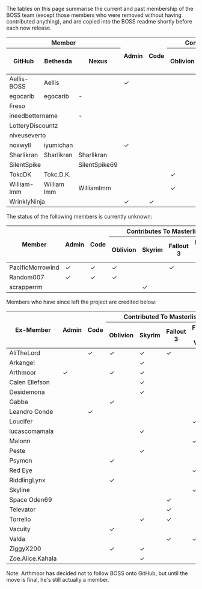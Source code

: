 The tables on this page summarise the current and past membership of the BOSS team (except those members who were removed without having contributed anything), and are copied into the BOSS readme shortly before each new release.

<table>
    <thead>
        <tr><th colspan="3">Member<th rowspan="2">Admin<th rowspan="2">Code<th colspan="4">Contributes To Masterlist
        <tr><th>GitHub<th>Bethesda<th>Nexus<th>Oblivion<th>Skyrim<th>Fallout 3<th>Fallout: New Vegas
    <tbody class="teamTableBody">
        <tr><td>Aellis-BOSS<td colspan="2">Aellis<td>&#x2713;<td><td><td>&#x2713;<td><td>
        <tr><td>egocarib<td>egocarib<td>-<td><td><td><td>&#x2713;<td><td>
        <tr><td colspan="3">Freso<td><td><td><td>&#x2713;<td><td>
        <tr><td colspan="2">ineedbettername<td>-<td><td><td><td>&#x2713;<td><td>
        <tr><td colspan="3">LotteryDiscountz<td><td><td><td>&#x2713;<td><td>
        <tr><td colspan="3">niveuseverto<td><td><td><td><td><td>&#x2713;
        <tr><td>noxwyll<td colspan="2">iyumichan<td>&#x2713;<td><td><td><td><td>&#x2713;
        <tr><td>Sharlikran<td>Sharlikran<td>Sharlikran<td><td><td><td>&#x2713;<td><td>
        <tr><td colspan="2">SilentSpike<td>SilentSpike69<td><td><td><td>&#x2713;<td><td>
        <tr><td>TokcDK<td colspan="2">Tokc.D.K.<td><td><td>&#x2713;<td>&#x2713;<td><td>
        <tr><td>William-Imm<td>William Imm<td>WilliamImm<td><td><td>&#x2713;<td>&#x2713;<td><td>
        <tr><td colspan="3">WrinklyNinja<td>&#x2713;<td>&#x2713;<td><td><td><td>
</table>

The status of the following members is currently unknown:

<table>
    <thead>
        <tr><th rowspan="2">Member<th rowspan="2">Admin<th rowspan="2">Code<th colspan="4">Contributes To Masterlist
        <tr><th>Oblivion<th>Skyrim<th>Fallout 3<th>Fallout: New Vegas
    <tbody class="teamTableBody">
        <tr class="inactive"><td>PacificMorrowind<td>&#x2713;<td>&#x2713;<td>&#x2713;<td><td>&#x2713;<td>
        <tr class="inactive"><td>Random007<td>&#x2713;<td>&#x2713;<td>&#x2713;<td><td><td>
        <tr><td>scrapperrm<td><td><td><td>&#x2713;<td><td>
</table>

Members who have since left the project are credited below:

<table>
    <thead><tr><th rowspan="2">Ex-Member<th rowspan="2">Admin<th rowspan="2">Code<th colspan="5">Contributed To Masterlist
        <tr><th>Oblivion<th>Skyrim<th>Fallout 3<th>Fallout: New Vegas
    <tbody class="teamTableBody">
        <tr><td>AliTheLord<td><td>&#x2713;<td>&#x2713;<td>&#x2713;<td>&#x2713;<td>
        <tr><td>Arkangel<td><td><td><td>&#x2713;<td><td>
        <tr><td>Arthmoor<td>&#x2713;<td><td>&#x2713;<td>&#x2713;<td><td>
        <tr><td>Calen Ellefson<td><td><td><td>&#x2713;<td><td>
        <tr><td>Desidemona<td><td><td><td>&#x2713;<td><td>
        <tr><td>Gabba<td><td><td>&#x2713;<td><td><td>
        <tr><td>Leandro Conde<td><td>&#x2713;<td><td><td><td>
        <tr><td>Loucifer<td><td><td><td><td><td>&#x2713;
        <tr><td>lucascomamala<td><td><td><td>&#x2713;<td><td>
        <tr><td>Malonn<td><td><td><td><td><td>&#x2713;
        <tr><td>Peste<td><td><td><td>&#x2713;<td><td>
        <tr><td>Psymon<td><td><td>&#x2713;<td><td><td>
        <tr><td>Red Eye<td><td><td><td><td><td>&#x2713;
        <tr><td>RiddlingLynx<td><td><td>&#x2713;<td><td><td>
        <tr><td>Skyline<td><td><td><td><td><td>&#x2713;
        <tr><td>Space Oden69<td><td><td><td><td>&#x2713;<td>
        <tr><td>Televator<td><td><td><td><td>&#x2713;<td>
        <tr><td>Torrello<td><td><td><td>&#x2713;<td>&#x2713;<td>
        <tr><td>Vacuity<td><td><td>&#x2713;<td><td><td>
        <tr><td>Valda<td><td><td><td><td>&#x2713;<td>&#x2713;
        <tr><td>ZiggyX200<td><td><td>&#x2713;<td>&#x2713;<td><td>
        <tr><td>Zoe.Alice.Kahala<td><td><td><td>&#x2713;<td><td>
</table>

Note: Arthmoor has decided not to follow BOSS onto GitHub, but until the move is final, he's still actually a member.